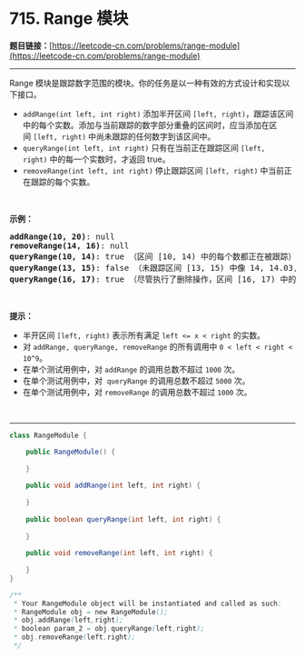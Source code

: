# 715. Range 模块

**题目链接：**[https://leetcode-cn.com/problems/range-module](https://leetcode-cn.com/problems/range-module)

---

<div class="content__1Y2H">
 <div class="notranslate">
  <p>Range 模块是跟踪数字范围的模块。你的任务是以一种有效的方式设计和实现以下接口。</p> 
  <ul> 
   <li><code>addRange(int left, int right)</code> 添加半开区间&nbsp;<code>[left, right)</code>，跟踪该区间中的每个实数。添加与当前跟踪的数字部分重叠的区间时，应当添加在区间&nbsp;<code>[left, right)</code>&nbsp;中尚未跟踪的任何数字到该区间中。</li> 
   <li><code>queryRange(int left, int right)</code>&nbsp;只有在当前正在跟踪区间&nbsp;<code>[left, right)</code>&nbsp;中的每一个实数时，才返回 true。</li> 
   <li><code>removeRange(int left, int right)</code>&nbsp;停止跟踪区间&nbsp;<code>[left, right)</code>&nbsp;中当前正在跟踪的每个实数。</li> 
  </ul> 
  <p>&nbsp;</p> 
  <p><strong>示例：</strong></p> 
  <pre class="language-text"><strong>addRange(10, 20)</strong>: null
<strong>removeRange(14, 16)</strong>: null
<strong>queryRange(10, 14)</strong>: true （区间 [10, 14) 中的每个数都正在被跟踪）
<strong>queryRange(13, 15)</strong>: false （未跟踪区间 [13, 15) 中像 14, 14.03, 14.17 这样的数字）
<strong>queryRange(16, 17)</strong>: true （尽管执行了删除操作，区间 [16, 17) 中的数字 16 仍然会被跟踪）
</pre> 
  <p>&nbsp;</p> 
  <p><strong>提示：</strong></p> 
  <ul> 
   <li>半开区间&nbsp;<code>[left, right)</code>&nbsp;表示所有满足&nbsp;<code>left &lt;= x &lt; right</code>&nbsp;的实数。</li> 
   <li>对&nbsp;<code>addRange, queryRange, removeRange</code>&nbsp;的所有调用中&nbsp;<code>0 &lt; left &lt; right &lt; 10^9</code>。</li> 
   <li>在单个测试用例中，对&nbsp;<code>addRange</code>&nbsp;的调用总数不超过&nbsp;<code>1000</code>&nbsp;次。</li> 
   <li>在单个测试用例中，对&nbsp; <code>queryRange</code> 的调用总数不超过 <code>5000</code> 次。</li> 
   <li>在单个测试用例中，对 <code>removeRange</code> 的调用总数不超过&nbsp;<code>1000</code>&nbsp;次。</li> 
  </ul> 
  <p>&nbsp;</p> 
 </div>
</div>

---

```java
class RangeModule {

    public RangeModule() {
        
    }
    
    public void addRange(int left, int right) {
        
    }
    
    public boolean queryRange(int left, int right) {
        
    }
    
    public void removeRange(int left, int right) {
        
    }
}

/**
 * Your RangeModule object will be instantiated and called as such:
 * RangeModule obj = new RangeModule();
 * obj.addRange(left,right);
 * boolean param_2 = obj.queryRange(left,right);
 * obj.removeRange(left,right);
 */
```